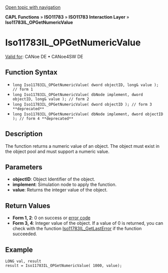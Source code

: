 [Open topic with navigation](../../../../../../CANoeDEFamily.htm#Topics/CAPLFunctions/ISO11783/ISOInteractionLayer/Functions/CAPLfunctionIso11783ILOPGetNumericValue.md)

**CAPL Functions** » **ISO11783** » **ISO11783 Interaction Layer** » **Iso11783IL_OPGetNumericValue**

# Iso11783IL_OPGetNumericValue

[Valid for](../../../../Shared/FeatureAvailability.md): CANoe DE • CANoe4SW DE

## Function Syntax

- `long Iso11783IL_OPGetNumericValue( dword objectID, long& value ); // form 1`
- `long Iso11783IL_OPGetNumericValue( dbNode implement, dword objectID, long& value ); // form 2`
- `long Iso11783IL_OPGetNumericValue( dword objectID ); // form 3 **deprecated**`
- `long Iso11783IL_OPGetNumericValue( dbNode implement, dword objectID ); // form 4 **deprecated**`

## Description

The function returns a numeric value of an object. The object must exist in the object pool and must support a numeric value.

## Parameters

- **objectID**: Object Identifier of the object.
- **implement**: Simulation node to apply the function.
- **value**: Returns the integer value of the object.

## Return Values

- **Form 1, 2**: 0 on success or [error code](../../../CAPLfunctionsISOj1939ErrorCodes.md)
- **Form 3, 4**: Integer value of the object. If a value of 0 is returned, you can check with the function [Iso11783IL_GetLastError](CAPLfunctionIso11783ILGetLastError.md) if the function succeeded.

## Example

```plaintext
LONG val, result
result = Iso11783IL_OPGetNumericValue( 1000, value);
```
